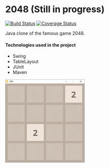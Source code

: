 # 2048 (Still in progress)

[![Build Status](https://travis-ci.org/xxSlashxx/2048.svg?branch=master)](https://travis-ci.org/xxSlashxx/2048)
[![Coverage Status](https://coveralls.io/repos/github/xxSlashxx/2048/badge.svg?branch=master)](https://coveralls.io/github/xxSlashxx/2048?branch=master&service=github)

Java clone of the famous game 2048.

#### Technologies used in the project

* Swing
* TableLayout
* JUnit
* Maven

![](animation.gif)
